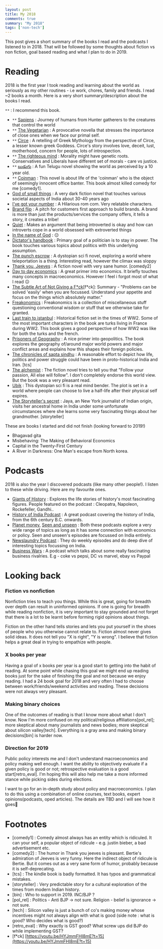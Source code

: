 ```yaml
---
layout: post
title: My 2018
comments: true
summary: "My 2018"
tags: ['non-tech']
---
```


This post gives a short summary of the books I read and the podcasts I listened to in 2018. That will be followed by some thoughts about fiction vs non fiction, goal based reading and what I plan to do in 2019. 
 
# Reading

2018 is the first year I took reading and learning about the world as seriously as my other routines - i.e work, chores, family and friends. I read ~2 books a month. Here is a very short summary/description about the books I read.

`**` : I recommend this book.

- `**` [Sapiens](https://www.goodreads.com/book/show/23692271-sapiens) : Journey of humans from Hunter gatherers to the creatures that control the world
- `**` [The Vegetarian](https://www.goodreads.com/book/show/25489025-the-vegetarian) : A provocative novella that stresses the importance of close ones when we face our primal self.
- `**` [Circe](https://www.goodreads.com/book/show/35959740-circe) : A retelling of Greek Mythology from the perspective of Circe, a lesser known greek Goddess. Circe's story involves love, deceit, lust, motherhood, concern for people, lots of introspection.
- `**` [The righteous mind](https://www.goodreads.com/book/show/11324722-the-righteous-mind) : Morality might have genetic roots. Conservatives and Liberals have different set of morals - care vs justice.
- `**` [బుడుగు](https://www.goodreads.com/book/show/10465968) : A fun Telugu novel showing the world as perceived by a 10 year old.
- `**` [Coinman](https://www.goodreads.com/book/show/27431418-coinman) : This novel is about life of the 'coinman' who is the object of seemingly innocent office banter. This book almost killed comedy for me [comedy1].
- [God of small things](https://www.goodreads.com/book/show/9777.The_God_of_Small_Things) : A very dark fiction novel that touches various societal aspects of India about 30-40 years ago
- [I've got your number](https://www.goodreads.com/book/show/12033455-i-ve-got-your-number) : A Hilarious rom com. Very relatable characters.
- [Brand flip](https://www.goodreads.com/book/show/24585710-the-brand-flip) : A pitch for customers first approach to build brands. A brand is more than just the products/services the company offers, it tells a story, it creates a tribe!
- [Quiet](https://www.goodreads.com/book/show/8520610-quiet) : Makes an argument that being introverted is okay and how can introverts cope in a world obsessed with extroverted things
- [In the name of God](https://www.goodreads.com/book/show/35266729-in-the-name-of-god) : 😐
- [Dictator's handbook](https://www.goodreads.com/book/show/11612989-the-dictator-s-handbook) : Primary goal of a politician is to stay in power. The book touches various topics about politics with this underlying assumption.
- [The punch escrow](https://www.goodreads.com/book/show/32446949-the-punch-escrow) : A dystopian sci fi novel, exploring a world where teleportation is a thing. Interesting read, however the climax was sloppy
- [Thank you, Jeeves](https://www.goodreads.com/book/show/16241200-thank-you-jeeves) : A fiction novel with very sane humor. [comedy2]
- [Day to day economics](https://www.goodreads.com/book/show/16008852-iim-ahmedabad-business-books) : A great primer into economics. It briefly touches many concepts in macroeconomics. However I feel i forgot most of what I read 😐
- [The Subtle Art of Not Giving a F\*ck](https://www.goodreads.com/book/show/28257707-the-subtle-art-of-not-giving-a-f-ck)[f\*ck]: Summary - "Problems can be solved 'easily' when you are focussed. Understand your appetite and focus on the things which absolutely matter."
- [Freakonomics](https://www.goodreads.com/book/show/1202.Freakonomics) : Freakonomics is a collection of miscellaneous stuff questioning conventional wisdom or stuff that we otherwise take for granted.
- [Last train to istanbul](https://www.goodreads.com/book/show/17779550-last-train-to-istanbul) : Historical fiction set in the times of WW2. Some of the most important characters in the book are turks living in France during WW2. This book gives a good perspective of how WW2 was like for both the turks and the french.
- [Prisoners of Geography](https://www.goodreads.com/book/show/25135194-prisoners-of-geography) : A nice primer into geopolitics. The book explores the geography of/around major world powers and major conflict areas and explains how this shapes their foreign policies.
- [The chronicles of sapta sindhu](https://www.goodreads.com/book/show/16457950-the-chronicle-of-sapta-sindhu) : A reasonable effort to depict how life, politics and power struggle could have been in proto-historical India and Iran. [tcs]
- [The alchemist](https://www.goodreads.com/book/show/865.The_Alchemist) : The fiction novel tries to tell you that "Follow your passion, All else will follow". I don't completely endorse this world view. But the book was a very pleasant read.
- [Ubik](https://www.goodreads.com/book/show/22590.Ubik) : This dystopian sci fi is a real mind bender. The plot is set in a world where people can choose to live a half-life after their physical self expires.
- [The Storyteller's secret](https://www.goodreads.com/book/show/35889205-the-storyteller-s-secret) : Jaya, an New York journalist of Indian origin, visits her ancestral home in India under some unfortunate circumstances where she learns some very fascinating things about her grandmother. [storyteller]

These are books I started and did not finish (looking forward to 2019!)

- Bhagavad gita
- Misbehaving: The Making of Behavioral Economics
- Capital in the Twenty-First Century
- A River in Darkness: One Man's escape from North korea.

# Podcasts

2018 is also the year I discovered podcasts (like many other people!). I listen to these while driving. Here are my favourite ones.

- [Giants of History](https://gohistorypodcast.libsyn.com) : Explores the life stories of history's most fascinating figures. People featured on the podcast : Cleopatra, Napoleon, Rockefeller, Gandhi..
- [History of India Podcast](https://historyofindiapodcast.libsyn.com) : A great podcast covering the history of India, from the 6th century B.C. onwards.
- [Planet money](https://www.npr.org/sections/money/), [Seen and unseen](http://www.seenunseen.in/) : Both these podcasts explore a very wide range of topics as long as it has some connection with economics or policy. Seen and unseen's episodes are focussed on India entirely.
- [Newslaundry Podcast](https://www.newslaundry.com/podcast) : They do weekly episodes and do deep dive of interesting topics focussing on India.
- [Business Wars](https://wondery.com/shows/business-wars/) : A podcast which talks about some really fascinating business rivalries. E.g - coke vs pepsi, DC vs marvel, ebay vs Paypal

# Looking back

### Fiction vs nonfiction

Nonfiction tries to teach you things. While this is great, going for breadth over depth can result in uninformed opinions. If one is going for breadth while reading nonfiction, it is very important to stay grounded and not forget that there is a lot to be learnt before forming rigid opinions about things.

Fiction on the other hand tells stories and lets you put yourself in the shoes of people who you otherwise cannot relate to. Fiction almost never gives solid ideas. It does not tell you "X is right", "Y is wrong". I believe that fiction helps a great deal in trying to empathize with people.

### X books per year

Having a goal of x books per year is a good start to getting into the habit of reading. At some point while chasing this goal we might end up reading books just for the sake of finishing the goal and not because we enjoy reading. I had a 24 book goal for 2018 and very often I had to choose between work/friends/weekend activities and reading. These decisions were not always very pleasant.

### Making binary choices

One of the outcomes of reading is that I know more about what I don't know. Now I'm more confused on my political/religious affiliations[pol\_rel]; more skeptical about many journalists and news bodies; more skeptical about silicon valley[tech]. Everything is a gray area and making binary decisions[bin] is harder now.

### Direction for 2019

Public policy interests me and I don't understand macroeconomics and policy making well enough. I want the ability to objectively evaluate if a given policy is good or not; retrospective evaluation is a good start[retro\_eval]. I'm hoping this will also help me take a more informed stance while picking sides during elections.

I want to go for an in-depth study about policy and macroeconomics. I plan to do this using a combination of online courses, text books, expert opinions(podcasts, oped articles). The details are TBD and I will see how it goes🤞

# Footnotes

- [comedy1] : Comedy almost always has an entity which is ridiculed. It can your self, a popular object of ridicule - e.g. justin bieber, a bad advertisement etc.
- [comedy2] : The humor in Thank you jeeves is pleasant. Bertie's admiration of Jeeves is very funny.  Here the indirect object of ridicule is Bertie. But it comes out as a very sane form of humor, probably because it is self-deprecating.
- [tcs] : The kindle book is badly formatted. It has typos and grammatical mistakes.
- [storyteller] : Very predictable story for a cultural exploration of the times from modern Indian history.
- [bin] : Who to support in 2019. INC/BJP ?
- [pol\_rel] : Politics - Anti BJP -> not sure.  Religion - belief is ignorance -> not sure.
- [tech] :  Silicon valley is just a bunch of co's making money whose incentives might not always align with what is good (side note : what is good? Who decides what is good?)
- [retro\_eval] : Why exactly is GST good? What screw ups did BJP do while implementing GST?
- [f\*ck] [https://youtu.be/HYJmmFHI8mE?t=15](https://youtu.be/HYJmmFHI8mE?t=15)

